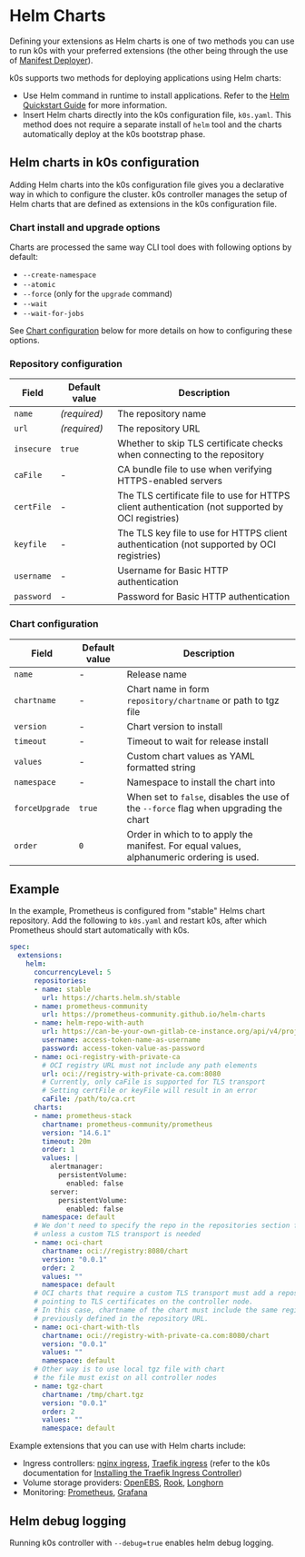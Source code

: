 # Helm Charts

Defining your extensions as Helm charts is one of two methods you can use to run k0s with your preferred extensions (the other being through the use of [Manifest Deployer](manifests.md)).

k0s supports two methods for deploying applications using Helm charts:

- Use Helm command in runtime to install applications. Refer to the [Helm Quickstart Guide](https://helm.sh/docs/intro/quickstart/) for more information.
- Insert Helm charts directly into the k0s configuration file, ``k0s.yaml``. This method does not require a separate install of `helm` tool and the charts automatically deploy at the k0s bootstrap phase.

## Helm charts in k0s configuration

Adding Helm charts into the k0s configuration file gives you a declarative way in which to configure the cluster. k0s controller manages the setup of Helm charts that are defined as extensions in the k0s configuration file.

### Chart install and upgrade options

Charts are processed the same way CLI tool does with following options by default:

- `--create-namespace`
- `--atomic`
- `--force` (only for the `upgrade` command)
- `--wait`
- `--wait-for-jobs`

See [Chart configuration](#chart-configuration) below for more details on how to configuring these options.

### Repository configuration

| Field      | Default value | Description                                                                                       |
|------------|---------------|---------------------------------------------------------------------------------------------------|
| `name`     | _(required)_  | The repository name                                                                               |
| `url`      | _(required)_  | The repository URL                                                                                |
| `insecure` | `true`        | Whether to skip TLS certificate checks when connecting to the repository                          |
| `caFile`   | -             | CA bundle file to use when verifying HTTPS-enabled servers                                        |
| `certFile` | -             | The TLS certificate file to use for HTTPS client authentication (not supported by OCI registries) |
| `keyfile`  | -             | The TLS key file to use for HTTPS client authentication (not supported by OCI registries)         |
| `username` | -             | Username for Basic HTTP authentication                                                            |
| `password` | -             | Password for Basic HTTP authentication                                                            |

### Chart configuration

| Field          | Default value | Description                                                                               |
|----------------|---------------|-------------------------------------------------------------------------------------------|
| `name`         | -             | Release name                                                                              |
| `chartname`    | -             | Chart name in form `repository/chartname` or path to tgz file                             |
| `version`      | -             | Chart version to install                                                                  |
| `timeout`      | -             | Timeout to wait for release install                                                       |
| `values`       | -             | Custom chart values as YAML formatted string                                              |
| `namespace`    | -             | Namespace to install the chart into                                                       |
| `forceUpgrade` | `true`        | When set to `false`, disables the use of the `--force` flag when upgrading the chart      |
| `order`        | `0`           | Order in which to to apply the manifest. For equal values, alphanumeric ordering is used. |

## Example

In the example, Prometheus is configured from "stable" Helms chart repository. Add the following to `k0s.yaml` and restart k0s, after which Prometheus should start automatically with k0s.

```yaml
spec:
  extensions:
    helm:
      concurrencyLevel: 5
      repositories:
      - name: stable
        url: https://charts.helm.sh/stable
      - name: prometheus-community
        url: https://prometheus-community.github.io/helm-charts
      - name: helm-repo-with-auth
        url: https://can-be-your-own-gitlab-ce-instance.org/api/v4/projects/PROJECTID/packages/helm/main
        username: access-token-name-as-username
        password: access-token-value-as-password
      - name: oci-registry-with-private-ca
        # OCI registry URL must not include any path elements
        url: oci://registry-with-private-ca.com:8080
        # Currently, only caFile is supported for TLS transport
        # Setting certFile or keyFile will result in an error
        caFile: /path/to/ca.crt
      charts:
      - name: prometheus-stack
        chartname: prometheus-community/prometheus
        version: "14.6.1"
        timeout: 20m
        order: 1
        values: |
          alertmanager:
            persistentVolume:
              enabled: false
          server:
            persistentVolume:
              enabled: false
        namespace: default
      # We don't need to specify the repo in the repositories section for OCI charts
      # unless a custom TLS transport is needed
      - name: oci-chart
        chartname: oci://registry:8080/chart
        version: "0.0.1"
        order: 2
        values: ""
        namespace: default
      # OCI charts that require a custom TLS transport must add a repository entry 
      # pointing to TLS certificates on the controller node.
      # In this case, chartname of the chart must include the same registry URL 
      # previously defined in the repository URL.
      - name: oci-chart-with-tls
        chartname: oci://registry-with-private-ca.com:8080/chart
        version: "0.0.1"
        values: ""
        namespace: default
      # Other way is to use local tgz file with chart
      # the file must exist on all controller nodes
      - name: tgz-chart
        chartname: /tmp/chart.tgz
        version: "0.0.1"
        order: 2 
        values: ""
        namespace: default
```

Example extensions that you can use with Helm charts include:

- Ingress controllers: [nginx ingress](https://github.com/helm/charts/tree/master/stable/nginx-ingress), [Traefik ingress](https://github.com/traefik/traefik-helm-chart) (refer to the k0s documentation for [Installing the Traefik Ingress Controller](examples/traefik-ingress.md))
- Volume storage providers: [OpenEBS](https://openebs.github.io/charts/), [Rook](https://github.com/rook/rook/blob/master/Documentation/helm-operator.md), [Longhorn](https://longhorn.io/docs/0.8.1/deploy/install/install-with-helm/)
- Monitoring: [Prometheus](https://github.com/prometheus-community/helm-charts/), [Grafana](https://github.com/grafana/helm-charts)

## Helm debug logging

Running k0s controller with `--debug=true` enables helm debug logging.

